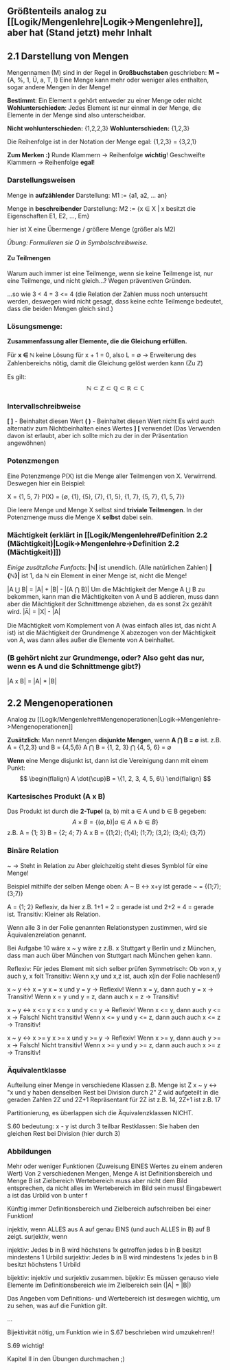 ## Größtenteils analog zu [[Logik/Mengenlehre|Logik->Mengenlehre]], aber hat (Stand jetzt) mehr Inhalt

## 2.1 Darstellung von Mengen
Mengennamen (M) sind in der Regel in **Großbuchstaben** geschrieben:
**M** = {A, %, 1, Ü, a, T, l}
Eine Menge kann mehr oder weniger alles enthalten, sogar andere Mengen in der Menge!

**Bestimmt**: Ein Element x gehört entweder zu einer Menge oder nicht
**Wohlunterschieden**: Jedes Element ist nur einmal in der Menge, die Elemente in der Menge sind also unterscheidbar.

**Nicht wohlunterschieden:** {1,2,2,3}
**Wohlunterschieden:** {1,2,3}

Die Reihenfolge ist in der Notation der Menge egal:
{1,2,3} = {3,2,1}

**Zum Merken :)**
Runde Klammern -> Reihenfolge **wichtig**!
Geschweifte Klammern -> Reihenfolge **egal**!
### Darstellungsweisen
Menge in **aufzählender** Darstellung:
M1 := {a1, a2, ... an}

Menge in **beschreibender** Darstellung:
M2 := {x ∈ X | x besitzt die Eigenschaften E1, E2, ..., Em}

hier ist X eine Übermenge / größere Menge (größer als M2)

*Übung: Formulieren sie Q in Symbolschreibweise.*
#### Zu Teilmengen
Warum auch immer ist eine Teilmenge, wenn sie keine Teilmenge ist, nur eine Teilmenge, und nicht gleich...? Wegen präventiven Gründen.

...so wie 3 < 4 = 3 <= 4
(die Relation der Zahlen muss noch untersucht werden, deswegen wird nicht gesagt, dass keine echte Teilmenge bedeutet, dass die beiden Mengen gleich sind.)
### Lösungsmenge: 
**Zusammenfassung aller Elemente, die die Gleichung erfüllen.**

Für **x ∈ ℕ** keine Lösung für x + 1 = 0, also L = ∅ 
-> Erweiterung des Zahlenbereichs nötig, damit die Gleichung gelöst werden kann (Zu ℤ)

Es gilt:
$$
ℕ ⊂ ℤ ⊂ ℚ ⊂ ℝ ⊂ ℂ
$$
### Intervallschreibweise
**\[ \]** - Beinhaltet diesen Wert
**( )** - Beinhaltet diesen Wert nicht
Es wird auch alternativ zum Nichtbeinhalten eines Wertes **\] \[** verwendet 
(Das Verwenden davon ist erlaubt, aber ich sollte mich zu der in der Präsentation angewöhnen)
### Potenzmengen
Eine Potenzmenge P(X) ist die Menge aller Teilmengen von X. 
Verwirrend. Deswegen hier ein Beispiel:

X = {1, 5, 7}
P(X) = {∅, {1}, {5}, {7}, {1, 5}, {1, 7}, {5, 7}, {1, 5, 7}}

Die leere Menge und Menge X selbst sind **triviale Teilmengen**.
In der Potenzmenge muss die Menge X **selbst** dabei sein.
### Mächtigkeit (erklärt in [[Logik/Mengenlehre#Definition 2.2 (Mächtigkeit)|Logik->Mengenlehre->Definition 2.2 (Mächtigkeit)]])
*Einige zusätzliche Funfacts:*
**|ℕ|** ist unendlich. (Alle natürlichen Zahlen)
**|{ℕ}|** ist 1, da ℕ ein Element in einer Menge ist, nicht die Menge!

|A ⋃ B| = |A| + |B| - |(A ⋂ B)|
Um die Mächtigkeit der Menge A ⋃ B zu bekommen, kann man die Mächtigkeiten von A und B addieren, muss dann aber die Mächtigkeit der Schnittmenge abziehen, da es sonst 2x gezählt wird. 
|A̅| = |X| - |A| 

Die Mächtigkeit vom Komplement von A (was einfach alles ist, das nicht A ist) ist die Mächtigkeit der Grundmenge X abzezogen von der Mächtigkeit von A, was dann alles außer die Elemente von A beinhaltet.
### (B gehört nicht zur Grundmenge, oder? Also geht das nur, wenn es A und die Schnittmenge gibt?)

|A x B| = |A| \* |B|
## 2.2 Mengenoperationen
Analog zu [[Logik/Mengenlehre#Mengenoperationen|Logik->Mengenlehre->Mengenoperationen]]

**Zusätzlich:**
Man nennt Mengen **disjunkte Mengen**, wenn **A ⋂ B = ∅** ist.
z.B. 
A = {1,2,3} und B = {4,5,6}
A ⋂ B = {1, 2, 3} ⋂ {4, 5, 6} = ∅

**Wenn** eine Menge disjunkt ist, dann ist die Vereinigung dann mit einem Punkt:
$$
\begin{flalign}
A \dot{\cup}B = \{1, 2, 3, 4, 5, 6\}
\end{flalign}
$$
### Kartesisches Produkt (A x B)
Das Produkt ist durch die **2-Tupel** (a, b) mit a ∈ A und b ∈ B gegeben:
$$
A \times B = \{(a,b)|a \in A \wedge b \in B \}
$$
z.B.
A = {1; 3}
B = {2; 4; 7}
A x B =   {(1;2); (1;4); (1;7);
        (3,2); (3;4); (3;7)}

### Binäre Relation
~ -> Steht in Relation zu
Aber gleichzeitig steht dieses Symblol für eine Menge!

Beispiel mithilfe der selben Menge oben: A ~ B <-> x+y ist gerade 
~ = {(1;7);(3;7)}

A = {1; 2}
Reflexiv, da hier z.B. 1+1 = 2 = gerade ist und 2+2 = 4 = gerade ist.
Transitiv: Kleiner als Relation.

Wenn alle 3 in der Folie genannten Relationstypen zustimmen, wird sie Äquivalenzrelation genannt.

Bei Aufgabe 10 wäre x ~ y wäre z z.B. x Stuttgart y Berlin und z München, dass man auch über München von Stuttgart nach München gehen kann.

Reflexiv: Für jedes Element mit sich selber prüfen
Symmetrisch: Ob von x, y auch y, x folt
Transitiv: Wenn x,y und x,z ist, auch x(in der Folie nachlesen!)

x ~ y <-> x = y
x = x und y = y -> Reflexiv!
Wenn x = y, dann auch y = x -> Transitiv!
Wenn x = y und y = z, dann auch x = z -> Transitiv!

x ~ y <-> x <= y
x <= x und y <= y -> Reflexiv!
Wenn x <= y, dann auch y <= x -> Falsch! Nicht transitiv!
Wenn x <= y und y <= z, dann auch auch x <= z -> Transitiv!

x ~ y <-> x >= y
x >= x und y >= y -> Reflexiv!
Wenn x >= y, dann auch y >= x -> Falsch! Nicht transitiv!
Wenn x >= y und y >= z, dann auch auch x >= z -> Transitiv!

### Äquivalentklasse
Aufteilung einer Menge in verschiedene Klassen
z.B. Menge ist Z
x ~ y <-> "x und y haben denselben Rest bei Division durch 2"
Z wid aufgeteilt in die geraden Zahlen 2Z und 2Z+1
Repräsentant für 2Z ist z.B. 14, 2Z+1 ist z.B. 17

Partitionierung, es überlappen sich die Äquivalenzklassen NICHT.

S.60 bedeutung: x - y ist durch 3 teilbar
Restklassen: Sie haben den gleichen Rest bei Division (hier durch 3)

### Abbildungen
Mehr oder weniger Funktionen (Zuweisung EINES Wertes zu einem anderen Wert)
Von 2 verschiedenen Mengen, Menge A ist Definitionsbereich und Menge B ist Zielbereich
Wertebereich muss aber nicht dem Bild entsprechen, da nicht alles im Wertebereich im Bild sein muss!
Eingabewert a ist das Urbild von b unter f

Künftig immer Definitionsbereich und Zielbereich aufschreiben bei einer Funktion!

injektiv, wenn ALLES aus A auf genau EINS (und auch ALLES in B) auf B zeigt.
surjektiv, wenn 

injektiv: Jedes b in B wird höchstens 1x getroffen
jedes b in B besitzt mindestens 1 Urbild
surjektiv: Jedes b in B wird mindestens 1x
jedes b in B besitzt höchstens 1 Urbild

bijektiv: injektiv und surjektiv zusammen.
bijekiv: Es müssen genauso viele Elemente im Definitionsbereich wie im Zielbereich sein (|A| = |B|)

Das Angeben vom Definitions- und Wertebereich ist deswegen wichtig, um zu sehen, was auf die Funktion gilt.


...

Bijektivität nötig, um Funktion wie in S.67 beschrieben wird umzukehren!!

S.69 wichtig!

Kapitel II in den Übungen durchmachen ;)